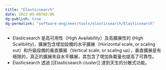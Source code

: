 ```yaml
---
title: "Elasticsearch"
date: 2022-05-06T02:06
dg-publish: true
dg-permalink: "software-engineer/tools/elasticsearch/Elasticsearch"
---
```

- Elasticsearch 是高可用性（High Availability）及高擴展性的 (High Scalibility)，擴展包含增加設備的水平擴展（Horizontal scale, or scaling out）和升級設備的垂直擴展（Vertical scale, or scaling up），垂直擴展是有極限的，真正的擴展來自水平擴展，其包含了增加負載量也提高了可靠性。
- Elasticsearch 透過 [[Elasticsearch cluster]] 達到天生的分散式功能。